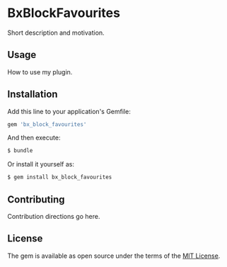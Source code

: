 # BxBlockFavourites
Short description and motivation.

## Usage
How to use my plugin.

## Installation
Add this line to your application's Gemfile:

```ruby
gem 'bx_block_favourites'
```

And then execute:
```bash
$ bundle
```

Or install it yourself as:
```bash
$ gem install bx_block_favourites
```

## Contributing
Contribution directions go here.

## License
The gem is available as open source under the terms of the [MIT License](https://opensource.org/licenses/MIT).
